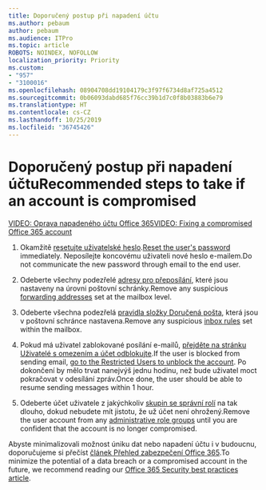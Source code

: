 ```yaml
---
title: Doporučený postup při napadení účtu
ms.author: pebaum
author: pebaum
ms.audience: ITPro
ms.topic: article
ROBOTS: NOINDEX, NOFOLLOW
localization_priority: Priority
ms.custom:
- "957"
- "3100016"
ms.openlocfilehash: 08904708dd19104179c3f97f6734d8af725a4512
ms.sourcegitcommit: 0b06093dabd685f76cc39b1d7c0f8b03883b6e79
ms.translationtype: HT
ms.contentlocale: cs-CZ
ms.lasthandoff: 10/25/2019
ms.locfileid: "36745426"
---
```

# <a name="recommended-steps-to-take-if-an-account-is-compromised"></a><span data-ttu-id="1857f-102">Doporučený postup při napadení účtu</span><span class="sxs-lookup"><span data-stu-id="1857f-102">Recommended steps to take if an account is compromised</span></span>

[<span data-ttu-id="1857f-103">VIDEO: Oprava napadeného účtu Office 365</span><span class="sxs-lookup"><span data-stu-id="1857f-103">VIDEO: Fixing a compromised Office 365 account</span></span>](https://www.microsoft.com/videoplayer/embed/RE2jvOb?pid=ocpVideo0-innerdiv-oneplayer&amp;postJsllMsg=true&amp;maskLevel=20&amp;autoplay=true)
  
1. <span data-ttu-id="1857f-104">Okamžitě [resetujte uživatelské heslo](https://docs.microsoft.com/office365/admin/add-users/reset-passwords).</span><span class="sxs-lookup"><span data-stu-id="1857f-104">[Reset the user's password](https://docs.microsoft.com/office365/admin/add-users/reset-passwords) immediately.</span></span> <span data-ttu-id="1857f-105">Neposílejte koncovému uživateli nové heslo e-mailem.</span><span class="sxs-lookup"><span data-stu-id="1857f-105">Do not communicate the new password through email to the end user.</span></span>

2. <span data-ttu-id="1857f-106">Odeberte všechny podezřelé [adresy pro přeposílání](https://docs.microsoft.com/office365/admin/email/configure-email-forwarding), které jsou nastaveny na úrovni poštovní schránky.</span><span class="sxs-lookup"><span data-stu-id="1857f-106">Remove any suspicious [forwarding addresses](https://docs.microsoft.com/office365/admin/email/configure-email-forwarding) set at the mailbox level.</span></span>

3. <span data-ttu-id="1857f-107">Odeberte všechna podezřelá [pravidla složky Doručená pošta](https://support.office.com/article/1433E3A0-7FB0-4999-B536-50E05CB67FED), která jsou v poštovní schránce nastavena.</span><span class="sxs-lookup"><span data-stu-id="1857f-107">Remove any suspicious [inbox rules](https://support.office.com/article/1433E3A0-7FB0-4999-B536-50E05CB67FED) set within the mailbox.</span></span>

4. <span data-ttu-id="1857f-108">Pokud má uživatel zablokované posílání e-mailů, [přejděte na stránku Uživatelé s omezením a účet odblokujte](https://protection.office.com/?hash=/restrictedusers).</span><span class="sxs-lookup"><span data-stu-id="1857f-108">If the user is blocked from sending email, [go to the Restricted Users to unblock the account](https://protection.office.com/?hash=/restrictedusers).</span></span> <span data-ttu-id="1857f-109">Po dokončení by mělo trvat nanejvýš jednu hodinu, než bude uživatel moct pokračovat v odesílání zpráv.</span><span class="sxs-lookup"><span data-stu-id="1857f-109">Once done, the user should be able to resume sending messages within 1 hour.</span></span>

5. <span data-ttu-id="1857f-110">Odeberte účet uživatele z jakýchkoliv [skupin se správní rolí](https://docs.microsoft.com//office365/admin/add-users/assign-admin-roles) na tak dlouho, dokud nebudete mít jistotu, že už účet není ohrožený.</span><span class="sxs-lookup"><span data-stu-id="1857f-110">Remove the user account from any [administrative role groups](https://docs.microsoft.com//office365/admin/add-users/assign-admin-roles) until you are confident that the account is no longer compromised.</span></span>

<span data-ttu-id="1857f-111">Abyste minimalizovali možnost úniku dat nebo napadení účtu i v budoucnu, doporučujeme si přečíst [článek Přehled zabezpečení Office 365](https://docs.microsoft.com//office365/securitycompliance/security-roadmap).</span><span class="sxs-lookup"><span data-stu-id="1857f-111">To minimize the potential of a data breach or a compromised account in the future, we recommend reading our [Office 365 Security best practices article](https://docs.microsoft.com//office365/securitycompliance/security-roadmap).</span></span>
  